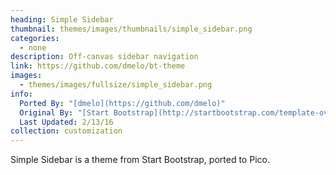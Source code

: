 ```yaml
---
heading: Simple Sidebar
thumbnail: themes/images/thumbnails/simple_sidebar.png
categories:
  - none
description: Off-canvas sidebar navigation
link: https://github.com/dmelo/bt-theme
images:
  - themes/images/fullsize/simple_sidebar.png
info:
  Ported By: "[dmelo](https://github.com/dmelo)"
  Original By: "[Start Bootstrap](http://startbootstrap.com/template-overviews/simple-sidebar/)"
  Last Updated: 2/13/16
collection: customization
---
```


Simple Sidebar is a theme from Start Bootstrap, ported to Pico.
